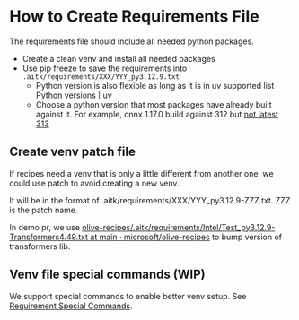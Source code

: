 # How to Create Requirements File

The requirements file should include all needed python packages.

- Create a clean venv and install all needed packages
- Use pip freeze to save the requirements into `.aitk/requirements/XXX/YYY_py3.12.9.txt`
    - Python version is also flexible as long as it is in uv supported list [Python versions | uv](https://docs.astral.sh/uv/concepts/python-versions/#viewing-available-python-versions)
    - Choose a python version that most packages have already built against it. For example, onnx 1.17.0 build against 312 but [not latest 313](https://pypi.org/pypi/onnx/1.17.0/json)

## Create venv patch file

If recipes need a venv that is only a little different from another one, we could use patch to avoid creating a new venv.

It will be in the format of .aitk/requirements/XXX/YYY_py3.12.9-ZZZ.txt. ZZZ is the patch name.

In demo pr, we use [olive-recipes/.aitk/requirements/Intel/Test_py3.12.9-Transformers4.49.txt at main · microsoft/olive-recipes](https://github.com/microsoft/olive-recipes/blob/main/.aitk/requirements/Intel/Test_py3.12.9-Transformers4.49.txt) to bump version of transformers lib.

## Venv file special commands (WIP)

We support special commands to enable better venv setup. See [Requirement Special Commands](../guide/ReqCommands.md).

